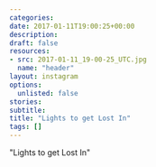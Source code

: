 ```yaml
---
categories:
date: 2017-01-11T19:00:25+00:00
description:
draft: false
resources:
- src: 2017-01-11_19-00-25_UTC.jpg
  name: "header"
layout: instagram
options:
  unlisted: false
stories:
subtitle:
title: "Lights to get Lost In"
tags: []
---
```


"Lights to get Lost In"
